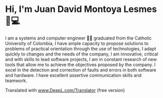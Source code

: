 # Hi, I'm Juan David Montoya Lesmes 👋💻

I am a systems and computer engineer 👨‍💻 graduated from the Catholic University of Colombia, I have ample capacity to propose solutions to problems of practical orientation through the use of technologies, I adapt quickly to changes and the needs of the company, I am innovative, critical and with skills to lead software projects, I am in constant research of new tools that allow me to achieve the objectives proposed by the company. I excel in the detection and correction of faults and errors in both software and hardware. I have excellent assertive communication skills and teamwork.

Translated with www.DeepL.com/Translator (free version)

<!--
**JuanDavid631/JuanDavid631** is a ✨ _special_ ✨ repository because its `README.md` (this file) appears on your GitHub profile.

Here are some ideas to get you started:

- 🔭 I’m currently working on ...
- 🌱 I’m currently learning ...
- 👯 I’m looking to collaborate on ...
- 🤔 I’m looking for help with ...
- 💬 Ask me about ...
- 📫 How to reach me: ...
- 😄 Pronouns: ...
- ⚡ Fun fact: ...
-->
